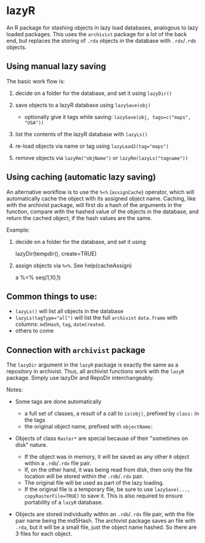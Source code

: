 # lazyR

An R package for stashing objects in lazy load databases, analogous to lazy loaded packages.
This uses the `archivist` package for a lot of the back end, but replaces the storing of `.rda` objects in the database with `.rdx`/`.rdb` objects.

## Using manual lazy saving

The basic work flow is:

1. decide on a folder for the database, and set it using `lazyDir()`

2. save objects to a lazyR database using `lazySave(obj)`

    - optionally give it tags while saving: `lazySave(obj, tags=c("maps", "USA"))`

3. list the contents of the lazyR database with `lazyLs()`
4. re-load objects via name or tag using `lazyLoad2(tag="maps")`
5. remove objects via `lazyRm("objName")` or `lazyRm(lazyLs("tagname"))`

## Using caching (automatic lazy saving)

An alternative workflow is to use the `%<%` (`assignCache`) operator, which will automatically cache the object with its assigned object name. Caching, like with the archivist package, will first do a hash of the arguments in the function, compare with the hashed value of the objects in the database, and return the cached object, if the hash values are the same.

Example:

1. decide on a folder for the database, and set it using

    lazyDir(tempdir(), create=TRUE)

2. assign objects via `%<%`. See help(cacheAssign)

    a %<% seq(1,10,1)

## Common things to use:

- `lazyLs()` will list all objects in the database
- `lazyLs(tagType="all")` will list the full `archivist` `data.frame` with columns: `md5Hash`, `tag`, `dateCreated`.
- others to come

## Connection with `archivist` package

The `lazyDir` argument in the `lazyR` package is exactly the same as a repository in archivist.
Thus, all archivist functions work with the `lazyR` package. Simply use lazyDir and RepoDir interchangeably.

Notes:

- Some tags are done automatically

    - a full set of classes, a result of a call to `is(obj)`, prefixed by `class:` in the tags
    - the original object name, prefixed with `objectName:`    
    
- Objects of class `Raster*` are special because of their "sometimes on disk" nature. 

    - If the object was in memory, it will be saved as any other `R` object within a `.rdb`/`.rdx` file pair. 
    - If, on the other hand, it was being read from disk, then only the file location will be stored within the `.rdb`/`.rdx` pair. 
    - The original file will be used as part of the lazy loading.
    - If the original file is a temporary file, be sure to use `lazySave(..., copyRasterFile=TRUE)` to save it. This is also required to ensure portability of a `lazyR` database.

- Objects are stored individually within an `.rdb`/`.rdx` file pair, with the file pair name being the md5Hash. The archivist package saves an file with `.rda`, but it will be a small file, just the object name hashed. So there are 3 files for each object.
